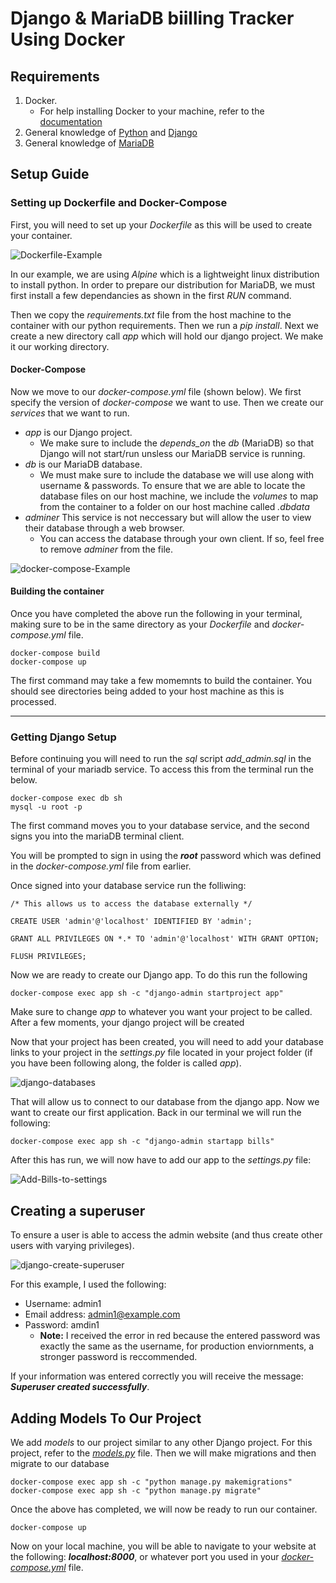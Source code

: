 # Django & MariaDB biilling Tracker Using Docker

## Requirements

1. Docker.
    - For help installing Docker to your machine, refer to the [documentation](https://docs.docker.com/get-docker/)
2. General knowledge of [Python](https://www.python.org/doc/) and [Django](https://docs.djangoproject.com/en/3.2/)
3. General knowledge of [MariaDB](https://mariadb.org/documentation/)

## Setup Guide

### Setting up Dockerfile and Docker-Compose

First, you will need to set up your _Dockerfile_ as this will be used to create your container.

![Dockerfile-Example](./images/Dockerfile.png)

In our example, we are using _Alpine_ which is a lightweight linux distribution to install python. In order to prepare our distribution for MariaDB, we must first install a few dependancies as shown in the first _RUN_ command.

Then we copy the _requirements.txt_ file from the host machine to the container with our python requirements. Then we run a _pip install_. Next we create a new directory call _app_ which will hold our django project. We make it our working directory.

#### Docker-Compose

Now we move to our _docker-compose.yml_ file (shown below). We first specify the version of _docker-compose_ we want to use. Then we create our _services_ that we want to run.

- _app_ is our Django project.
  - We make sure to include the *depends_on* the _db_ (MariaDB) so that Django will not start/run unsless our MariaDB service is running.
- _db_ is our MariaDB database.
  - We must make sure to include the database we will use along with username & passwords. To ensure that we are able to locate the database files on our host machine, we include the _volumes_ to map from the container to a folder on our host machine called _.dbdata_
- _adminer_ This service is not neccessary but will allow the user to view their database through a web browser.
  - You can access the database through your own client. If so, feel free to remove _adminer_ from the file.

![docker-compose-Example](./images/docker-compose.png)

#### Building the container

Once you have completed the above run the following in your terminal, making sure to be in the same directory as your _Dockerfile_ and _docker-compose.yml_ file.

    docker-compose build
    docker-compose up

The first command may take a few momemnts to build the container. You should see directories being added to your host machine as this is processed.

----------------------------------------------

### Getting Django Setup

Before continuing you will need to run the _sql_ script _add_admin.sql_ in the terminal of your mariadb service. To access this from the terminal run the below.

    docker-compose exec db sh
    mysql -u root -p

The first command moves you to your database service, and the second signs you into the mariaDB terminal client.

You will be prompted to sign in using the _**root**_ password which was defined in the _docker-compose.yml_ file from earlier.

Once signed into your database service run the folliwing:

    /* This allows us to access the database externally */

    CREATE USER 'admin'@'localhost' IDENTIFIED BY 'admin';

    GRANT ALL PRIVILEGES ON *.* TO 'admin'@'localhost' WITH GRANT OPTION;

    FLUSH PRIVILEGES;

Now we are ready to create our Django app. To do this run the following

    docker-compose exec app sh -c "django-admin startproject app"

Make sure to change _app_ to whatever you want your project to be called. After a few moments, your django project will be created

Now that your project has been created, you will need to add your database links to your project in the _settings.py_ file located in your project folder (if you have been following along, the folder is called _app_).

![django-databases](/images/django-databases.png)

That will allow us to connect to our database from the django app. Now we want to create our first application. Back in our terminal we will run the following:

    docker-compose exec app sh -c "django-admin startapp bills"

After this has run, we will now have to add our app to the _settings.py_ file:

![Add-Bills-to-settings](/images/django-settings-bills.png)

## Creating a superuser

To ensure a user is able to access the admin website (and thus create other users with varying privileges).

![django-create-superuser](/images/django-create-superuser.png)

For this example, I used the following:

- Username: admin1
- Email address: admin1@example.com
- Password: amdin1
  - **Note:** I received the error in red because the entered password was exactly the same as the username, for production enviornments, a stronger password is reccommended.

If your information was entered correctly you will receive the message: _**Superuser created successfully**_.

## Adding Models To Our Project

We add _models_ to our project similar to any other Django project. For this project, refer to the _[models.py](/app/bills/models.py)_ file. Then we will make migrations and then migrate to our database

    docker-compose exec app sh -c "python manage.py makemigrations"
    docker-compose exec app sh -c "python manage.py migrate"

Once the above has completed, we will now be ready to run our container.

    docker-compose up

Now on your local machine, you will be able to navigate to your website at the following: _**localhost:8000**_, or whatever port you used in your _[docker-compose.yml](docker-compose.yml)_ file.
